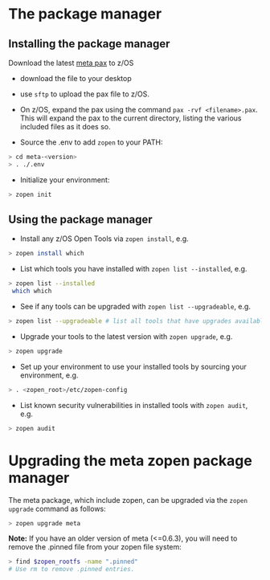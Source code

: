 # The package manager

## Installing the package manager

Download the latest [meta pax](https://github.com/ZOSOpenTools/meta/releases) to z/OS
- download the file to your desktop
- use `sftp` to upload the pax file to z/OS.
- On z/OS, expand the pax using the command ```pax -rvf <filename>.pax```.  
  This will expand the pax to the current directory, listing the various included files as it does so.

- Source the .env to add `zopen` to your PATH:
```bash
> cd meta-<version>
> . ./.env
```

- Initialize your environment:
```bash
> zopen init
```

## Using the package manager

- Install any z/OS Open Tools via `zopen install`, e.g.
```bash
> zopen install which
```

- List which tools you have installed with `zopen list --installed`, e.g.
```bash
> zopen list --installed
 which which
```

- See if any tools can be upgraded with `zopen list --upgradeable`, e.g. 
```bash
> zopen list --upgradeable # list all tools that have upgrades available
```

- Upgrade your tools to the latest version with `zopen upgrade`, e.g.
```bash
> zopen upgrade
```

- Set up your environment to use your installed tools by sourcing your environment, e.g.
```bash
> . <zopen_root>/etc/zopen-config
```

- List known security vulnerabilities in installed tools with `zopen audit`, e.g.
```bash
> zopen audit
```

# Upgrading the meta zopen package manager
The meta package, which include zopen, can be upgraded via the `zopen upgrade` command as follows:
```bash
> zopen upgrade meta
```
**Note:** If you have an older version of meta (<=0.6.3), you will need to remove the .pinned file from your zopen file system: 
```bash
> find $zopen_rootfs -name ".pinned"
# Use rm to remove .pinned entries.
```




